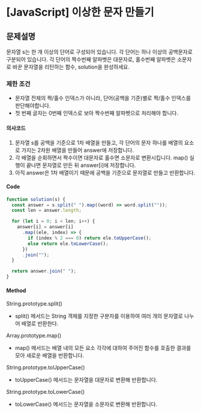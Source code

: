 # [JavaScript] 이상한 문자 만들기

## 문제설명

문자열 s는 한 개 이상의 단어로 구성되어 있습니다. 각 단어는 하나 이상의 공백문자로 구분되어 있습니다. 각 단어의 짝수번째 알파벳은 대문자로, 홀수번째 알파벳은 소문자로 바꾼 문자열을 리턴하는 함수, solution을 완성하세요.

### 제한 조건

- 문자열 전체의 짝/홀수 인덱스가 아니라, 단어(공백을 기준)별로 짝/홀수 인덱스를 판단해야합니다.
- 첫 번째 글자는 0번째 인덱스로 보아 짝수번째 알파벳으로 처리해야 합니다.

#### 의사코드

1. 문자열 s를 공백을 기준으로 1차 배열을 만들고, 각 단어의 문자 하나를 배열의 요소로 가지는 2차원 배열을 만들어 answer에 저장합니다.
2. 각 배열을 순회하면서 짝수이면 대문자로 홀수면 소문자로 변환시킵니다. map() 실행이 끝나면 문자열로 만든 뒤 answer[i]에 저장합니다.
3. 아직 answer은 1차 배열이기 때문에 공백을 기준으로 문자열로 만들고 반환합니다.

#### Code

```javascript
function solution(s) {
  const answer = s.split(" ").map((word) => word.split(""));
  const len = answer.length;

  for (let i = 0; i < len; i++) {
    answer[i] = answer[i]
      .map((ele, index) => {
        if (index % 2 === 0) return ele.toUpperCase();
        else return ele.toLowerCase();
      })
      .join("");
  }

  return answer.join(" ");
}
```

#### Method

String.prototype.split()

- split() 메서드는 String 객체를 지정한 구분자를 이용하여 여러 개의 문자열로 나누어 배열로 반환한다.

Array.prototype.map()

- map() 메서드는 배열 내의 모든 요소 각각에 대하여 주어진 함수를 호출한 결과를 모아 새로운 배열을 반환합니다.

String.prototype.toUpperCase()

- toUpperCase() 메서드는 문자열을 대문자로 변환해 반환합니다.

String.prototype.toLowerCase()

- toLowerCase() 메서드는 문자열을 소문자로 변환해 반환합니다.
